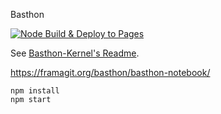 Basthon

[![Node Build & Deploy to Pages](https://github.com/adx-member/basthon/actions/workflows/node.js.yml/badge.svg)](https://github.com/adx-member/basthon/actions/workflows/node.js.yml)

See [Basthon-Kernel's Readme](https://framagit.org/casatir/basthon-kernel/-/blob/master/README.md#basthon).

https://framagit.org/basthon/basthon-notebook/

    npm install
    npm start
